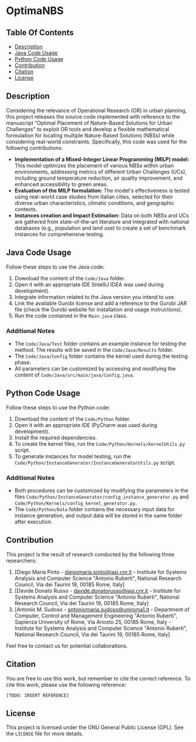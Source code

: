 # OptimaNBS

## Table Of Contents

- [Description](#description)
- [Java Code Usage](#java-code-usage)
- [Python Code Usage](#python-code-usage)
- [Contribution](#contribution)
- [Citation](#citation)
- [License](#license)

## Description
Considering the relevance of Operational Research (OR) in urban planning, this project releases the source code implemented with reference to the manuscript "Optimal Placement of Nature-Based Solutions for Urban Challenges" to exploit OR tools and develop a flexible mathematical formulation for locating multiple Nature-Based Solutions (NBSs) while considering real-world constraints. Specifically, this code was used for the following contributions:

- **Implementation of a Mixed-Integer Linear Programming (MILP) model:** This model optimizes the placement of various NBSs within urban environments, addressing metrics of different Urban Challenges (UCs), including ground temperature reduction, air quality improvement, and enhanced accessibility to green areas.
- **Evaluation of the MILP formulation:** The model's effectiveness is tested using real-world case studies from Italian cities, selected for their diverse urban characteristics, climatic conditions, and geographic contexts.
- **Instances creation and Impact Estimation:** Data on both NBSs and UCs are gathered from state-of-the-art literature and integrated with national databases (e.g., population and land use) to create a set of benchmark instances for comprehensive testing.

## Java Code Usage
Follow these steps to use the Java code:

1. Download the content of the `Code/Java` folder.
2. Open it with an appropriate IDE (IntelliJ IDEA was used during development).
3. Integrate information related to the Java version you intend to use.
4. Link the available Gurobi license and add a reference to the Gurobi JAR file (check the Gurobi website for installation and usage instructions).
5. Run the code contained in the `Main.java` class.

### Additional Notes
- The `Code/Java/Test` folder contains an example instance for testing the method. The results will be saved in the `Code/Java/Results` folder.
- The `Code/Java/Config` folder contains the kernel used during the testing phase.
- All parameters can be customized by accessing and modifying the content of `Code/Java/src/main/java/Config.java`.

## Python Code Usage
Follow these steps to use the Python code:

1. Download the content of the `Code/Python` folder.
2. Open it with an appropriate IDE (PyCharm was used during development).
3. Install the required dependencies.
4. To create the kernel files, run the `Code/Python/Kernels/KernelUtils.py` script.
5. To generate instances for model testing, run the `Code/Python/InstanceGenerator/InstanceGeneratorUtils.py` script.

### Additional Notes
- Both procedures can be customized by modifying the parameters in the files `Code/Python/InstanceGenerator/config_instance_generator.py` and `Code/Python/Kernels/config_kernel_generator.py`.
- The `Code/Python/Data` folder contains the necessary input data for instance generation, and output data will be stored in the same folder after execution.

## Contribution
This project is the result of research conducted by the following three researchers:

1. [Diego Maria Pinto - diegomaria.pinto@iasi.cnr.it - Institute for Systems Analysis and Computer Science "Antonio Ruberti", National Research Council, Via dei Taurini 19, 00185 Rome, Italy]
2. [Davide Donato Russo - davide.donatorusso@iasi.cnr.it - Institute for Systems Analysis and Computer Science "Antonio Ruberti", National Research Council, Via dei Taurini 19, 00185 Rome, Italy]
3. [Antonio M. Sudoso - antoniomaria.sudoso@uniroma1.it - Department of Computer, Control and Management Engineering "Antonio Ruberti", Sapienza University of Rome, Via Ariosto 25, 00185 Rome, Italy - Institute for Systems Analysis and Computer Science "Antonio Ruberti", National Research Council, Via dei Taurini 19, 00185 Rome, Italy]

Feel free to contact us for potential collaborations.

## Citation
You are free to use this work, but remember to cite the correct reference. To cite this work, please use the following reference:

```
[TODO: INSERT REFERENCE]
```

## License
This project is licensed under the GNU General Public License (GPL). See the `LICENSE` file for more details.

